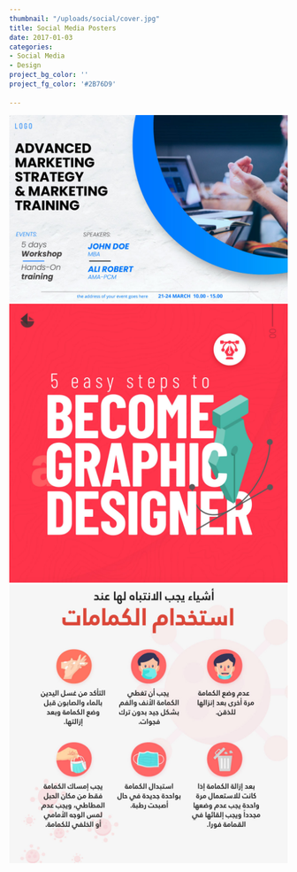 ```yaml
---
thumbnail: "/uploads/social/cover.jpg"
title: Social Media Posters
date: 2017-01-03
categories:
- Social Media
- Design
project_bg_color: ''
project_fg_color: '#2B76D9'

---
```

![](/uploads/social/1.jpg)
![](/uploads/social/2.jpg)
![](/uploads/social/3.jpg)